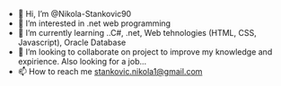 - 👋 Hi, I’m @Nikola-Stankovic90
- 👀 I’m interested in .net web programming
- 🌱 I’m currently learning ..C#, .net, Web tehnologies (HTML, CSS, Javascript), Oracle Database
- 💞️ I’m looking to collaborate on project to improve my knowledge and expirience. Also looking for a job...
- 📫 How to reach me stankovic.nikola1@gmail.com

<!---
Nikola-Stankovic90/Nikola-Stankovic90 is a ✨ special ✨ repository because its `README.md` (this file) appears on your GitHub profile.
You can click the Preview link to take a look at your changes.
--->
